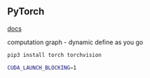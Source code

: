 PyTorch
-

[docs](https://pytorch.org/docs/stable/index.html)

computation graph - dynamic
define as you go

````sh
pip3 install torch torchvision

CUDA_LAUNCH_BLOCKING=1
````
